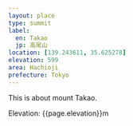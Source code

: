 ```yaml
---
layout: place
type: summit
label:
  en: Takao
  jp: 高尾山
location: [139.243611, 35.625278]
elevation: 599
area: Hachioji
prefecture: Tokyo
---
```


This is about mount Takao.

Elevation: {{page.elevation}}m